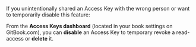 If you unintentionally shared an Access Key with the wrong person or want to temporarily disable this feature:

From the **Access Keys dashboard** (located in your book settings on GitBook.com), you can **disable** an Access Key to temporary revoke a read-access or **delete** it.
